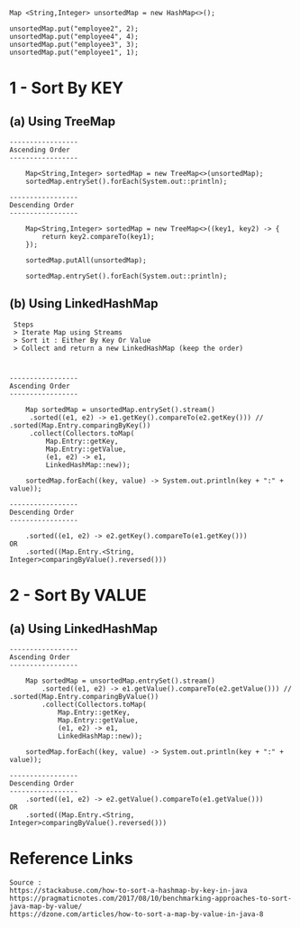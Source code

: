     Map <String,Integer> unsortedMap = new HashMap<>();
    
    unsortedMap.put("employee2", 2);
    unsortedMap.put("employee4", 4);
    unsortedMap.put("employee3", 3);
    unsortedMap.put("employee1", 1);
    
    
# 1 - Sort By KEY 

## (a) Using TreeMap

    -----------------
    Ascending Order
    -----------------
    
        Map<String,Integer> sortedMap = new TreeMap<>(unsortedMap);  		
        sortedMap.entrySet().forEach(System.out::println);

    -----------------
    Descending Order
    -----------------
    
        Map<String,Integer> sortedMap = new TreeMap<>((key1, key2) -> {
            return key2.compareTo(key1);
        });
        
        sortedMap.putAll(unsortedMap);
        
        sortedMap.entrySet().forEach(System.out::println);

## (b) Using LinkedHashMap

     Steps
     > Iterate Map using Streams
     > Sort it : Either By Key Or Value
     > Collect and return a new LinkedHashMap (keep the order)

#
    -----------------
    Ascending Order
    -----------------
    
        Map sortedMap = unsortedMap.entrySet().stream()
         .sorted((e1, e2) -> e1.getKey().compareTo(e2.getKey())) // .sorted(Map.Entry.comparingByKey())
         .collect(Collectors.toMap(
             Map.Entry::getKey,
             Map.Entry::getValue,
             (e1, e2) -> e1,
             LinkedHashMap::new));

        sortedMap.forEach((key, value) -> System.out.println(key + ":" + value));
	
    -----------------
    Descending Order
    -----------------
    
        .sorted((e1, e2) -> e2.getKey().compareTo(e1.getKey()))              OR
        .sorted((Map.Entry.<String, Integer>comparingByValue().reversed()))



# 2 - Sort By VALUE

## (a) Using LinkedHashMap

    -----------------
    Ascending Order
    -----------------
    
        Map sortedMap = unsortedMap.entrySet().stream()
            .sorted((e1, e2) -> e1.getValue().compareTo(e2.getValue())) // .sorted(Map.Entry.comparingByValue())
            .collect(Collectors.toMap(
                Map.Entry::getKey,
                Map.Entry::getValue,
                (e1, e2) -> e1,
                LinkedHashMap::new));

        sortedMap.forEach((key, value) -> System.out.println(key + ":" + value));
    
    -----------------
    Descending Order
    -----------------
        .sorted((e1, e2) -> e2.getValue().compareTo(e1.getValue()))          OR
        .sorted((Map.Entry.<String, Integer>comparingByValue().reversed()))




# Reference Links

    Source :
    https://stackabuse.com/how-to-sort-a-hashmap-by-key-in-java
    https://pragmaticnotes.com/2017/08/10/benchmarking-approaches-to-sort-java-map-by-value/
    https://dzone.com/articles/how-to-sort-a-map-by-value-in-java-8

